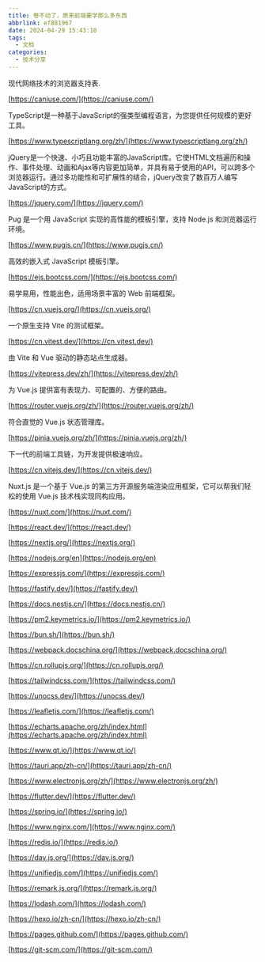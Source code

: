 ```yaml
---
title: 卷不动了，原来前端要学那么多东西
abbrlink: ef881967
date: 2024-04-29 15:43:18
tags:
  - 文档
categories:
  - 技术分享
---
```


现代网络技术的浏览器支持表.

[https://caniuse.com/](https://caniuse.com/)

TypeScript是一种基于JavaScript的强类型编程语言，为您提供任何规模的更好工具。

[https://www.typescriptlang.org/zh/](https://www.typescriptlang.org/zh/)

jQuery是一个快速、小巧且功能丰富的JavaScript库。它使HTML文档遍历和操作、事件处理、动画和Ajax等内容更加简单，并具有易于使用的API，可以跨多个浏览器运行。通过多功能性和可扩展性的结合，jQuery改变了数百万人编写JavaScript的方式。

[https://jquery.com/](https://jquery.com/)

Pug 是一个用 JavaScript 实现的高性能的模板引擎，支持 Node.js 和浏览器运行环境。

[https://www.pugjs.cn/](https://www.pugjs.cn/)

高效的嵌入式 JavaScript 模板引擎。

[https://ejs.bootcss.com/](https://ejs.bootcss.com/)

易学易用，性能出色，适用场景丰富的 Web 前端框架。

[https://cn.vuejs.org/](https://cn.vuejs.org/)

一个原生支持 Vite 的测试框架。

[https://cn.vitest.dev/](https://cn.vitest.dev/)

由 Vite 和 Vue 驱动的静态站点生成器。

[https://vitepress.dev/zh/](https://vitepress.dev/zh/)

为 Vue.js 提供富有表现力、可配置的、方便的路由。

[https://router.vuejs.org/zh/](https://router.vuejs.org/zh/)

符合直觉的 Vue.js 状态管理库。

[https://pinia.vuejs.org/zh/](https://pinia.vuejs.org/zh/)

下一代的前端工具链，为开发提供极速响应。

[https://cn.vitejs.dev/](https://cn.vitejs.dev/)

Nuxt.js 是一个基于 Vue.js 的第三方开源服务端渲染应用框架，它可以帮我们轻松的使用 Vue.js 技术栈实现同构应用。

[https://nuxt.com/](https://nuxt.com/)



[https://react.dev/](https://react.dev/)

[https://nextjs.org/](https://nextjs.org/)

[https://nodejs.org/en](https://nodejs.org/en)

[https://expressjs.com/](https://expressjs.com/)

[https://fastify.dev/](https://fastify.dev/)

[https://docs.nestjs.cn/](https://docs.nestjs.cn/)

[https://pm2.keymetrics.io/](https://pm2.keymetrics.io/)

[https://bun.sh/](https://bun.sh/)

[https://webpack.docschina.org/](https://webpack.docschina.org/)

[https://cn.rollupjs.org/](https://cn.rollupjs.org/)

[https://tailwindcss.com/](https://tailwindcss.com/)

[https://unocss.dev/](https://unocss.dev/)

[https://leafletjs.com/](https://leafletjs.com/)

[https://echarts.apache.org/zh/index.html](https://echarts.apache.org/zh/index.html)

[https://www.qt.io/](https://www.qt.io/)

[https://tauri.app/zh-cn/](https://tauri.app/zh-cn/)

[https://www.electronjs.org/zh/](https://www.electronjs.org/zh/)

[https://flutter.dev/](https://flutter.dev/)

[https://spring.io/](https://spring.io/)

[https://www.nginx.com/](https://www.nginx.com/)

[https://redis.io/](https://redis.io/)

[https://day.js.org/](https://day.js.org/)

[https://unifiedjs.com/](https://unifiedjs.com/)

[https://remark.js.org/](https://remark.js.org/)

[https://lodash.com/](https://lodash.com/)

[https://hexo.io/zh-cn/](https://hexo.io/zh-cn/)

[https://pages.github.com/](https://pages.github.com/)

[https://git-scm.com/](https://git-scm.com/)